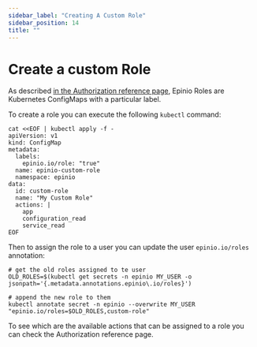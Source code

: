 ```yaml
---
sidebar_label: "Creating A Custom Role"
sidebar_position: 14
title: ""
---
```


# Create a custom Role

As described [in the Authorization reference page](../../references/authorization.md),
Epinio Roles are Kubernetes ConfigMaps with a particular label.

To create a role you can execute the following `kubectl` command:

```
cat <<EOF | kubectl apply -f -
apiVersion: v1
kind: ConfigMap
metadata:
  labels:
    epinio.io/role: "true"
  name: epinio-custom-role
  namespace: epinio
data:
  id: custom-role
  name: "My Custom Role"
  actions: |
    app
    configuration_read
    service_read
EOF
```

Then to assign the role to a user you can update the user `epinio.io/roles` annotation:

```
# get the old roles assigned to te user
OLD_ROLES=$(kubectl get secrets -n epinio MY_USER -o jsonpath='{.metadata.annotations.epinio\.io/roles}')

# append the new role to them
kubectl annotate secret -n epinio --overwrite MY_USER "epinio.io/roles=$OLD_ROLES,custom-role"
```

To see which are the available actions that can be assigned to a role you can check the Authorization reference page.
